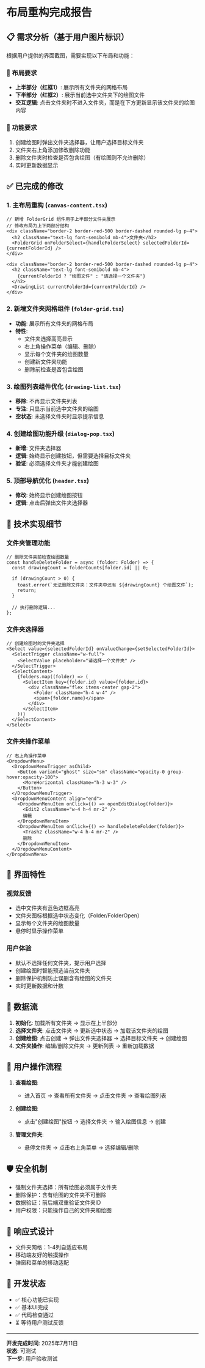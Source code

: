 # 布局重构完成报告

## 📋 需求分析（基于用户图片标识）

根据用户提供的界面截图，需要实现以下布局和功能：

### 🎯 布局要求
- **上半部分（红框1）**: 展示所有文件夹的网格布局
- **下半部分（红框2）**: 展示当前选中文件夹下的绘图文件
- **交互逻辑**: 点击文件夹时不进入文件夹，而是在下方更新显示该文件夹的绘图内容

### 🎯 功能要求
1. 创建绘图时弹出文件夹选择器，让用户选择目标文件夹
2. 文件夹右上角添加修改删除功能
3. 删除文件夹时检查是否包含绘图（有绘图则不允许删除）
4. 实时更新数据显示

## ✅ 已完成的修改

### 1. 主布局重构 (`canvas-content.tsx`)
```tsx
// 新增 FolderGrid 组件用于上半部分文件夹展示
// 修改布局为上下两部分结构
<div className="border-2 border-red-500 border-dashed rounded-lg p-4">
  <h2 className="text-lg font-semibold mb-4">文件夹</h2>
  <FolderGrid onFolderSelect={handleFolderSelect} selectedFolderId={currentFolderId} />
</div>

<div className="border-2 border-red-500 border-dashed rounded-lg p-4">
  <h2 className="text-lg font-semibold mb-4">
    {currentFolderId ? "绘图文件" : "请选择一个文件夹"}
  </h2>
  <DrawingList currentFolderId={currentFolderId} />
</div>
```

### 2. 新增文件夹网格组件 (`folder-grid.tsx`)
- **功能**: 展示所有文件夹的网格布局
- **特性**: 
  - 文件夹选择高亮显示
  - 右上角操作菜单（编辑、删除）
  - 显示每个文件夹的绘图数量
  - 创建新文件夹功能
  - 删除前检查是否包含绘图

### 3. 绘图列表组件优化 (`drawing-list.tsx`)
- **移除**: 不再显示文件夹列表
- **专注**: 只显示当前选中文件夹的绘图
- **空状态**: 未选择文件夹时显示提示信息

### 4. 创建绘图功能升级 (`dialog-pop.tsx`)
- **新增**: 文件夹选择器
- **逻辑**: 始终显示创建按钮，但需要选择目标文件夹
- **验证**: 必须选择文件夹才能创建绘图

### 5. 顶部导航优化 (`header.tsx`)
- **修改**: 始终显示创建绘图按钮
- **逻辑**: 点击后弹出文件夹选择器

## 🔧 技术实现细节

### 文件夹管理功能
```tsx
// 删除文件夹前检查绘图数量
const handleDeleteFolder = async (folder: Folder) => {
  const drawingCount = folderCounts[folder.id] || 0;
  
  if (drawingCount > 0) {
    toast.error(`无法删除文件夹：文件夹中还有 ${drawingCount} 个绘图文件`);
    return;
  }
  
  // 执行删除逻辑...
};
```

### 文件夹选择器
```tsx
// 创建绘图时的文件夹选择
<Select value={selectedFolderId} onValueChange={setSelectedFolderId}>
  <SelectTrigger className="w-full">
    <SelectValue placeholder="请选择一个文件夹" />
  </SelectTrigger>
  <SelectContent>
    {folders.map((folder) => (
      <SelectItem key={folder.id} value={folder.id}>
        <div className="flex items-center gap-2">
          <Folder className="h-4 w-4" />
          <span>{folder.name}</span>
        </div>
      </SelectItem>
    ))}
  </SelectContent>
</Select>
```

### 文件夹操作菜单
```tsx
// 右上角操作菜单
<DropdownMenu>
  <DropdownMenuTrigger asChild>
    <Button variant="ghost" size="sm" className="opacity-0 group-hover:opacity-100">
      <MoreHorizontal className="h-3 w-3" />
    </Button>
  </DropdownMenuTrigger>
  <DropdownMenuContent align="end">
    <DropdownMenuItem onClick={() => openEditDialog(folder)}>
      <Edit2 className="w-4 h-4 mr-2" />
      编辑
    </DropdownMenuItem>
    <DropdownMenuItem onClick={() => handleDeleteFolder(folder)}>
      <Trash2 className="w-4 h-4 mr-2" />
      删除
    </DropdownMenuItem>
  </DropdownMenuContent>
</DropdownMenu>
```

## 🎨 界面特性

### 视觉反馈
- 选中文件夹有蓝色边框高亮
- 文件夹图标根据选中状态变化（Folder/FolderOpen）
- 显示每个文件夹的绘图数量
- 悬停时显示操作菜单

### 用户体验
- 默认不选择任何文件夹，提示用户选择
- 创建绘图时智能预选当前文件夹
- 删除保护机制防止误删含有绘图的文件夹
- 实时更新数据和计数

## 🔄 数据流

1. **初始化**: 加载所有文件夹 → 显示在上半部分
2. **选择文件夹**: 点击文件夹 → 更新选中状态 → 加载该文件夹的绘图
3. **创建绘图**: 点击创建 → 弹出文件夹选择器 → 选择目标文件夹 → 创建绘图
4. **文件夹操作**: 编辑/删除文件夹 → 更新列表 → 重新加载数据

## 🎯 用户操作流程

1. **查看绘图**: 
   - 进入首页 → 查看所有文件夹 → 点击文件夹 → 查看绘图列表

2. **创建绘图**: 
   - 点击"创建绘图"按钮 → 选择文件夹 → 输入绘图信息 → 创建

3. **管理文件夹**: 
   - 悬停文件夹 → 点击右上角菜单 → 选择编辑/删除

## 🛡️ 安全机制

- 强制文件夹选择：所有绘图必须属于文件夹
- 删除保护：含有绘图的文件夹不可删除
- 数据验证：前后端双重验证文件夹ID
- 用户权限：只能操作自己的文件夹和绘图

## 📱 响应式设计

- 文件夹网格：1-4列自适应布局
- 移动端友好的触摸操作
- 弹窗和菜单的移动适配

## 🔧 开发状态

- ✅ 核心功能已实现
- ✅ 基本UI完成
- ✅ 代码检查通过
- ⏳ 等待用户测试反馈

---

**开发完成时间**: 2025年7月11日  
**状态**: 可测试  
**下一步**: 用户验收测试

